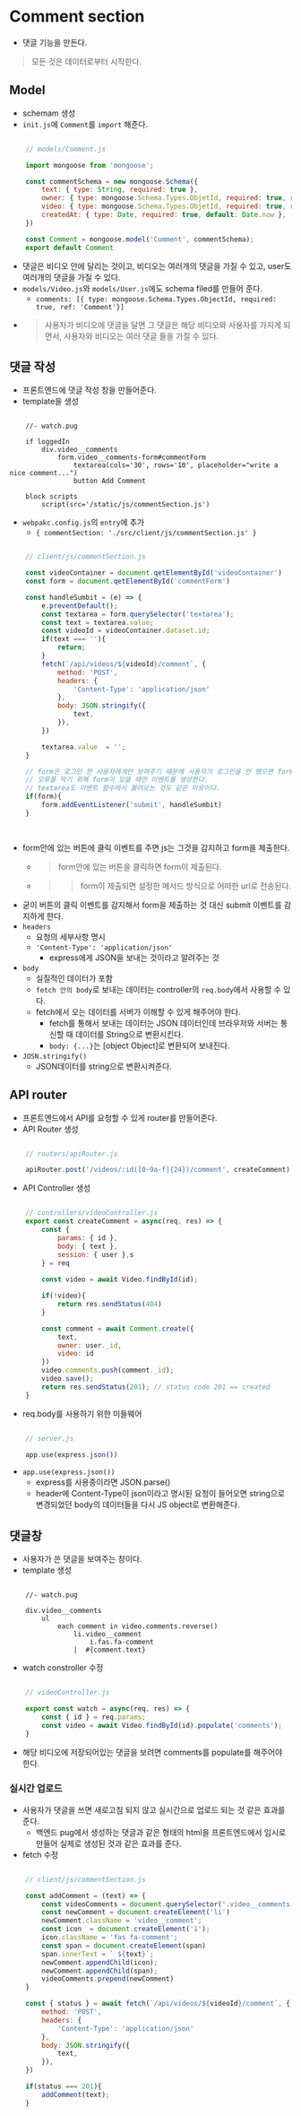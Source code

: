 # Comment section
-  댓글 기능을 만든다.

>  모든 것은 데이터로부터 시작한다.

## Model
- schemam 생성
- `init.js`에 `Comment`를 `import` 해준다.
```js

    // models/Comment.js

    import mongoose from 'mongoose';

    const commentSchema = new mongoose.Schema({
        text: { type: String, required: true },
        owner: { type: mongoose.Schema.Types.ObjetId, required: true, ref:'User' },
        video: { type: mongoose.Schema.Types.ObjetId, required: true, ref:'Video' },
        createdAt: { type: Date, required: true, default: Date.now },
    })

    const Comment = mongoose.model('Comment', commentSchema);
    export default Comment

```
- 댓글은 비디오 안에 달리는 것이고, 비디오는 여러개의 댓글을 가질 수 있고, user도 여러개의 댓글을 가질 수 있다.
- `models/Video.js`와 `models/User.js`에도 schema filed를 만들어 준다.
  - `comments: [{ type: mongoose.Schema.Types.ObjectId, required: true, ref: 'Comment'}]`
- > 사용자가 비디오에 댓글을 달면 그 댓글은 해당 비디오와 사용자를 가지게 되면서, 사용자와 비디오는 여러 댓글 들을 가질 수 있다.

## 댓글 작성
- 프론트엔드에 댓글 작성 창을 만들어준다.
- template을 생성
```pug

    //- watch.pug

    if loggedIn
        div.video__comments
            form.video__comments-form#commentForm
                textarea(cols='30', rows='10', placeholder="write a nice comment...")
                button Add Comment
    
    block scripts
        script(src='/static/js/commentSection.js')

```
- `webpakc.config.js`의 `entry`에 추가
  - `{ commentSection: './src/client/js/commentSection.js' }`
```js

    // client/js/commentSection.js

    const videoContainer = document.qetElementById('videoContainer')
    const form = document.qetElementById('commentForm')

    const handleSumbit = (e) => {
        e.preventDefault();
        const textarea = form.querySelector('textarea');
        const text = textarea.value;
        const videoId = videoContainer.dataset.id;
        if(text === ''){
            return;
        }
        fetch(`/api/videos/${videoId}/comment`, {
            method: 'POST',
            headers: {
                'Content-Type': 'application/json'
            },
            body: JSON.stringify({
                text,
            }),
        })

        textarea.value  = '';
    }

    // form은 로그인 한 사용자에게만 보여주기 때문에 사용자가 로그인을 안 했으면 form이 null이 되어서 오류가 난다.
    // 오류를 막기 위해 form이 있을 때만 이벤트를 생성한다.
    // textarea도 이벤트 함수에서 불러오는 것도 같은 이유이다.
    if(form){
        form.addEventListener('submit', handleSumbit)
    }

    
```
- form안에 있는 버튼에 클릭 이벤트를 주면 js는 그것을 감지하고 form을 제출한다.
  - > form안에 있는 버튼을 클릭하면 form이 제출된다.
  - >   > form이 제출되면 설정한 메서드 방식으로 어떠한 url로 전송된다.
- 굳이 버튼의 클릭 이벤트를 감지해서 form을 제출하는 것 대신 submit 이벤트를 감지하게 한다.
- `headers`
  - 요청의 세부사항 명시
  - `'Content-Type': 'application/json'`
    - express에게 JSON을 보내는 것이라고 알려주는 것
- `body`
  - 실질적인 데이터가 포함
  - `fetch 안의 body`로 보내는 데이터는 controller의 `req.body`에서 사용할 수 있다.
  - fetch에서 오는 데이터를 서버가 이해할 수 있게 해주어야 한다.
    - fetch를 통해서 보내는 데이터는 JSON 데이터인데 브라우저와 서버는 통신할 때 데이터를 String으로 변환시킨다.
    - `body: {...}`는 [object Object]로 변환되어 보내진다.
- `JOSN.stringify()`
  - JSON데이터를 string으로 변환시켜준다.

## API router
- 프론트엔드에서 API를 요청할 수 있게 router를 만들어준다.
- API Router 생성
```js

    // routers/apiRouter.js

    apiRouter.post('/videos/:id([0-9a-f]{24})/comment', createComment)

```
- API Controller 생성
```js

    // controllers/videoController.js
    export const createComment = async(req, res) => {
        const { 
            params: { id },
            body: { text },
            session: { user },s 
        } = req
        
        const video = await Video.findById(id);

        if(!video){
            return res.sendStatus(404)
        }

        const comment = await Comment.create({
            text,
            owner: user._id,
            video: id
        })
        video.comments.push(comment._id);
        video.save();
        return res.sendStatus(201); // status code 201 == created
    }

```
- req.body를 사용하기 위한 미들웨어
```js

    // server.js

    app.use(express.json())

```
- `app.use(express.json())`
  - express를 사용중이라면 JSON.parse()
  - header에 Content-Type이 json이라고 명시된 요청이 들어오면 string으로 변경되었던 body의 데이터들을 다시 JS object로 변환해준다.

## 댓글창
- 사용자가 쓴 댓글을 보여주는 창이다.
- template 생성
```pug

    //- watch.pug

    div.video__comments
        ul
            each comment in video.comments.reverse()
                li.video__comment
                    i.fas.fa-comment
                |  #{comment.text}

```
- watch constroller 수정
```js

    // videoController.js

    export const watch = async(req, res) => {
        const { id } = req.params;
        const video = await Video.findById(id).populate('comments');
    }

```
- 해당 비디오에 저장되어있는 댓글을 보려면 comments를 populate를 해주어야 한다.

### 실시간 업로드
- 사용자가 댓글을 쓰면 새로고침 되지 않고 실시간으로 업로드 되는 것 같은 효과를 준다.
  - 백엔드 pug에서 생성하는 댓글과 같은 형태의 html을 프론트엔드에서 임시로 만들어 실제로 생성된 것과 같은 효과를 준다.
- fetch 수정
```js

    // client/js/commentSection.js

    const addComment = (text) => {
        const videoComments = document.querySelector('.video__comments ul')
        const newComment = document.createElement('li')
        newComment.className = 'video__comment';
        const icon  = document.createElement('i');
        icon.className = 'fas fa-comment';
        const span = document.createElement(span)
        span.innerText = ` ${text}`;
        newComment.appendChild(icon);
        newComment.appendChild(span);
        videoComments.prepend(newComment)
    }

    const { status } = await fetch(`/api/videos/${videoId}/comment`, {
        method: 'POST',
        headers: {
            'Content-Type': 'application/json'
        },
        body: JSON.stringify({
            text,
        }),
    })

    if(status === 201){
        addComment(text);
    }

```